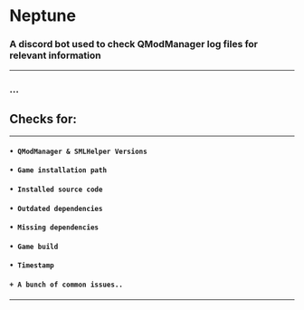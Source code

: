 # Neptune
### A discord bot used to check QModManager log files for relevant information
---
### ...

## Checks for:
---
#### `• QModManager & SMLHelper Versions`
#### `• Game installation path`
#### `• Installed source code`
#### `• Outdated dependencies`
#### `• Missing dependencies`
#### `• Game build`
#### `• Timestamp`
#### `+ A bunch of common issues..`
---
